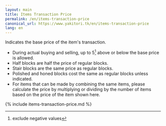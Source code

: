```yaml
---
layout: main
title: Items Transaction Price
permalink: /en/items-transaction-price
canonical_url: https://www.yakitori.tk/en/items-transaction-price
lang: en
---
```


Indicates the base price of the item's transaction.

- During actual buying and selling, up to 5[^1] above or below the base price is allowed.
- Half blocks are half the price of regular blocks.
- Stair blocks are the same price as regular blocks.
- Polished and honed blocks cost the same as regular blocks unless indicated.
- For items that can be made by combining the same items, please calculate the price by multiplying or dividing by the number of items based on the price of the item shown here.

{% include items-transaction-price.md %}

[^1]: exclude negative values